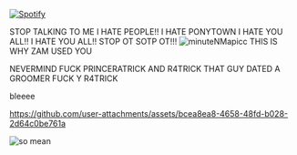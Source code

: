 [![Spotify](https://spotify-github-profile.kittinanx.com/api/view?uid=31p6q5lz5axyrcqhixueymujsjt4&cover_image=true&theme=novatorem&bar_color=53b14f&bar_color_cover=true)](https://open.spotify.com/user/31p6q5lz5axyrcqhixueymujsjt4)


STOP TALKING TO ME I HATE PEOPLE!! I HATE PONYTOWN I HATE YOU ALL!! I HATE YOU ALL!! STOP OT SOTP OT!!! 
![minuteNMapicc](https://github.com/user-attachments/assets/45a349f0-6611-4b9d-9c18-d32957efb560)
THIS IS WHY ZAM USED YOU



NEVERMIND FUCK PRINCERATRICK AND R4TRICK THAT GUY DATED A GROOMER FUCK Y R4TRICK

bleeee

https://github.com/user-attachments/assets/bcea8ea8-4658-48fd-b028-2d64c0be761a



![so mean ](https://github.com/user-attachments/assets/fe35ecb5-d459-4b6a-b665-1e554e2d3887)
